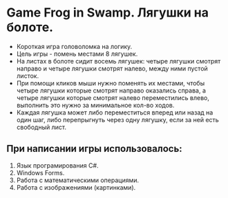 # Game Frog in Swamp. Лягушки на болоте.

* Короткая игра головоломка на логику.
* Цель игры - помень местами 8 лягушек.
* На листах в болоте сидит восемь лягушек: четыре лягушки смотрят направо и четыре лягушки смотрят налево, между ними пустой листок.
* При помощи кликов мыши нужно поменять их местами, чтобы четыре лягушки которые смотрят направо оказались справа, а четыре лягушки которые смотрят налево переместились влево, выполнить это нужно за минимальное кол-во ходов.
* Каждая лягушка может либо переместиться вперед или назад на один шаг, либо перепрыгнуть через одну лягушку, если за ней есть свободный лист.

## При написании игры использовалось:
1. Язык програмирования C#.
2. Windows Forms.
3. Работа с математическими операциями.
4. Работа с изображениями (картинками).
